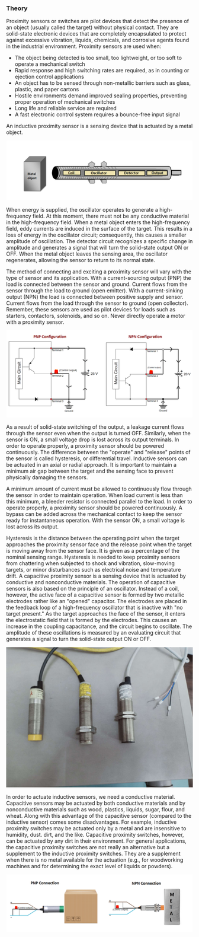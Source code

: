 ### Theory

Proximity sensors or switches are pilot devices that detect the presence of an object (usually called the target) without physical contact. They are solid-state electronic devices that are completely encapsulated to protect against excessive vibration, liquids, chemicals, and corrosive agents found in the industrial environment. Proximity sensors are used when:
- The object being detected is too small, too lightweight, or too soft to operate a mechanical switch
- Rapid response and high switching rates are required, as in counting or ejection control applications
- An object has to be sensed through non-metallic barriers such as glass, plastic, and paper cartons
- Hostile environments demand improved sealing properties, preventing proper operation of mechanical switches
- Long life and reliable service are required
- A fast electronic control system requires a bounce-free input signal

An inductive proximity sensor is a sensing device that is actuated by a metal object.

![1](images/figure1.png)

When energy is supplied, the oscillator operates to generate a high-frequency field. At this moment, there must not be any conductive material in the high-frequency field. When a metal object enters the high-frequency field, eddy currents are induced in the surface of the target. This results in a loss of energy in the oscillator circuit; consequently, this causes a smaller amplitude of oscillation. The detector circuit recognizes a specific change in amplitude and generates a signal that will turn the solid-state output ON or OFF. When the metal object leaves the sensing area, the oscillator regenerates, allowing the sensor to return to its normal state.

The method of connecting and exciting a proximity sensor will vary with the type of sensor and its application. With a current-sourcing output (PNP) the load is connected between the sensor and ground. Current flows from the sensor through the load to ground (open emitter). With a current-sinking output (NPN) the load is connected between positive supply and sensor. Current flows from the load through the sensor to ground (open collector). Remember, these sensors are used as pilot devices for loads such as starters, contactors, solenoids, and so on. Never directly operate a motor with a proximity sensor.

![2](images/figure6.png)

As a result of solid-state switching of the output, a leakage current flows through the sensor even when the output is turned OFF. Similarly, when the sensor is ON, a small voltage drop is lost across its output terminals. In order to operate properly, a proximity sensor should be powered continuously. The difference between the "operate" and "release" points of the sensor is called hysteresis, or differential travel. Inductive sensors can be actuated in an axial or radial approach. It is important to maintain a minimum air gap between the target and the sensing face to prevent physically damaging the sensors.

A minimum amount of current must be allowed to continuously flow through the sensor in order to maintain operation. When load current is less than this minimum, a bleeder resistor is connected parallel to the load. In order to operate properly, a proximity sensor should be powered continuously. A bypass can be added across the mechanical contact to keep the sensor ready for instantaneous operation. With the sensor ON, a small voltage is lost across its output.

Hysteresis is the distance between the operating point when the target approaches the proximity sensor face and the release point when the target is moving away from the sensor face. It is given as a percentage of the nominal sensing range. Hysteresis is needed to keep proximity sensors from chattering when subjected to shock and vibration, slow-moving targets, or minor disturbances such as electrical noise and temperature drift.
A capacitive proximity sensor is a sensing device that is actuated by conductive and nonconductive materials. The operation of capacitive sensors is also based on the principle of an oscillator. Instead of a coil, however, the active face of a capacitive sensor is formed by two metallic electrodes rather like an "opened" capacitor. The electrodes are placed in the feedback loop of a high-frequency oscillator that is inactive with "no target present." As the target approaches the face of the sensor, it enters the electrostatic field that is formed by the electrodes. This causes an increase in the coupling capacitance, and the circuit begins to oscillate. The amplitude of these oscillations is measured by an evaluating circuit that generates a signal to turn the solid-state output ON or OFF.

![5](images/figure5.JPEG)

In order to actuate inductive sensors, we need a conductive material. Capacitive sensors may be actuated by both conductive materials and by nonconductive materials such as wood, plastics, liquids, sugar, flour, and wheat. Along with this advantage of the capacitive sensor (compared to the inductive sensor) comes some disadvantages. For example, inductive proximity switches may be actuated only by a metal and are insensitive to humidity, dust. dirt, and the like. Capacitive proximity switches, however, can be actuated by any dirt in their environment. For general applications, the capacitive proximity switches are not really an alternative but a supplement to the inductive proximity switches. They are a supplement when there is no metal available for the actuation (e.g., for woodworking machines and for determining the exact level of liquids or powders).

![6](images/figure7.png)